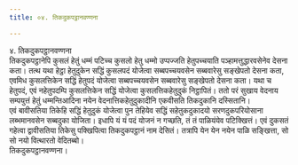 ```yaml
---
title: ०४. तिकदुकपट्ठानवण्णना

---
```

४. तिकदुकपट्ठानवण्णना  
तिकदुकपट्ठानेपि कुसलं हेतुं धम्मं पटिच्‍च कुसलो हेतु धम्मो उप्पज्‍जति हेतुपच्‍चयाति पञ्हामत्तुद्धारवसेनेव देसना कता। तत्थ यथा हेट्ठा हेतुदुकेन सद्धिं कुसलपदं योजेत्वा सब्बपच्‍चयवसेन सब्बवारेसु सङ्खेपतो देसना कता, एवमिध कुसलत्तिकेन सद्धिं हेतुपदं योजेत्वा सब्बपच्‍चयवसेन सब्बवारेसु सङ्खेपतो देसना कता। यथा च हेतुपदं, एवं नहेतुपदम्पि कुसलत्तिकेन सद्धिं योजेत्वा कुसलत्तिकहेतुदुकं निट्ठापितं। ततो परं सुखाय वेदनाय सम्पयुत्तं हेतुं धम्मन्तिआदिना नयेन वेदनात्तिकहेतुदुकादीनि एकवीसति तिकदुकानि दस्सितानि।  
एवं बावीसतिया तिकेहि सद्धिं हेतुदुकं योजेत्वा पुन तेहियेव सद्धिं सहेतुकदुकादयो सरणदुकपरियोसाना लब्भमानवसेन सब्बदुका योजिता। इधापि यं यं पदं योजनं न गच्छति, तं तं पाळियंयेव पटिक्खित्तं। एवं दुकसतं गहेत्वा द्वावीसतिया तिकेसु पक्खिपित्वा तिकदुकपट्ठानं नाम देसितं। तत्रापि येन येन नयेन पाळि सङ्खित्ता, सो सो नयो वित्थारतो वेदितब्बो।  
तिकदुकपट्ठानवण्णना।  